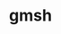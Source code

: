 ---
title: "gmsh"
layout: cache
categories: [package, develop]
meta: {"versions": ["4.13.1"], "compilers": ["gcc@=11.4.0", "oneapi@=2024.2.1"], "oss": ["ubuntu22.04"], "platforms": ["linux"], "targets": ["x86_64_v3"], "stacks": ["e4s", "e4s-oneapi", "root"], "num_specs": 22, "num_specs_by_stack": {"root": 22, "e4s": 11, "e4s-oneapi": 11}}
spec_details: [{"hash": "bdkyd7vhixyxb3gdtko4kw5726io3nmq", "compiler": "gcc@=11.4.0", "versions": ["4.13.1"], "os": "ubuntu22.04", "platform": "linux", "target": "x86_64_v3", "variants": ["+alglib", "build_system=cmake", "build_type=Release", "~cairo", "+cgns", "+compression", "~eigen", "~external", "+fltk", "generator=make", "+gmp", "~hdf5", "~ipo", "+med", "+metis", "+mmg", "+mpi", "+netgen", "~oce", "+opencascade", "~openmp", "~petsc", "~privateapi", "+shared", "~slepc", "~tetgen", "+voropp"], "stacks": ["root", "e4s"], "size": "-", "tarball": "https://binaries.spack.io/develop/build_cache/linux-ubuntu22.04-x86_64_v3/gcc-11.4.0/gmsh-4.13.1/linux-ubuntu22.04-x86_64_v3-gcc-11.4.0-gmsh-4.13.1-bdkyd7vhixyxb3gdtko4kw5726io3nmq.spack"}, {"hash": "o2h54w3yydo3dejnbz5yebydxsrvhvo5", "compiler": "gcc@=11.4.0", "versions": ["4.13.1"], "os": "ubuntu22.04", "platform": "linux", "target": "x86_64_v3", "variants": ["+alglib", "build_system=cmake", "build_type=Release", "~cairo", "+cgns", "+compression", "~eigen", "~external", "+fltk", "generator=make", "+gmp", "~hdf5", "~ipo", "+med", "+metis", "+mmg", "+mpi", "+netgen", "~oce", "+opencascade", "~openmp", "~petsc", "~privateapi", "+shared", "~slepc", "~tetgen", "+voropp"], "stacks": ["root", "e4s"], "size": "-", "tarball": "https://binaries.spack.io/develop/build_cache/linux-ubuntu22.04-x86_64_v3/gcc-11.4.0/gmsh-4.13.1/linux-ubuntu22.04-x86_64_v3-gcc-11.4.0-gmsh-4.13.1-o2h54w3yydo3dejnbz5yebydxsrvhvo5.spack"}, {"hash": "2ffysizph4g3xbnka76o4zrdpxctnhgj", "compiler": "gcc@=11.4.0", "versions": ["4.13.1"], "os": "ubuntu22.04", "platform": "linux", "target": "x86_64_v3", "variants": ["+alglib", "build_system=cmake", "build_type=Release", "~cairo", "+cgns", "+compression", "~eigen", "~external", "+fltk", "generator=make", "+gmp", "~hdf5", "~ipo", "+med", "+metis", "+mmg", "+mpi", "+netgen", "~oce", "+opencascade", "~openmp", "~petsc", "~privateapi", "+shared", "~slepc", "~tetgen", "+voropp"], "stacks": ["root", "e4s"], "size": "-", "tarball": "https://binaries.spack.io/develop/build_cache/linux-ubuntu22.04-x86_64_v3/gcc-11.4.0/gmsh-4.13.1/linux-ubuntu22.04-x86_64_v3-gcc-11.4.0-gmsh-4.13.1-2ffysizph4g3xbnka76o4zrdpxctnhgj.spack"}, {"hash": "x6ydzlsexm4ea3qs4icgivirurjwirxy", "compiler": "gcc@=11.4.0", "versions": ["4.13.1"], "os": "ubuntu22.04", "platform": "linux", "target": "x86_64_v3", "variants": ["+alglib", "build_system=cmake", "build_type=Release", "~cairo", "+cgns", "+compression", "~eigen", "~external", "+fltk", "generator=make", "+gmp", "~hdf5", "~ipo", "+med", "+metis", "+mmg", "+mpi", "+netgen", "~oce", "+opencascade", "~openmp", "~petsc", "~privateapi", "+shared", "~slepc", "~tetgen", "+voropp"], "stacks": ["root", "e4s"], "size": "-", "tarball": "https://binaries.spack.io/develop/build_cache/linux-ubuntu22.04-x86_64_v3/gcc-11.4.0/gmsh-4.13.1/linux-ubuntu22.04-x86_64_v3-gcc-11.4.0-gmsh-4.13.1-x6ydzlsexm4ea3qs4icgivirurjwirxy.spack"}, {"hash": "x6webnffziuoncwxeqmshpdwhsu44puu", "compiler": "gcc@=11.4.0", "versions": ["4.13.1"], "os": "ubuntu22.04", "platform": "linux", "target": "x86_64_v3", "variants": ["+alglib", "build_system=cmake", "build_type=Release", "~cairo", "+cgns", "+compression", "~eigen", "~external", "+fltk", "generator=make", "+gmp", "~hdf5", "~ipo", "+med", "+metis", "+mmg", "+mpi", "+netgen", "~oce", "+opencascade", "~openmp", "~petsc", "~privateapi", "+shared", "~slepc", "~tetgen", "+voropp"], "stacks": ["root", "e4s"], "size": "-", "tarball": "https://binaries.spack.io/develop/build_cache/linux-ubuntu22.04-x86_64_v3/gcc-11.4.0/gmsh-4.13.1/linux-ubuntu22.04-x86_64_v3-gcc-11.4.0-gmsh-4.13.1-x6webnffziuoncwxeqmshpdwhsu44puu.spack"}, {"hash": "c2y2nfqpfz7sqgk7ya3vlud7csd4srqj", "compiler": "gcc@=11.4.0", "versions": ["4.13.1"], "os": "ubuntu22.04", "platform": "linux", "target": "x86_64_v3", "variants": ["+alglib", "build_system=cmake", "build_type=Release", "~cairo", "+cgns", "+compression", "~eigen", "~external", "+fltk", "generator=make", "+gmp", "~hdf5", "~ipo", "+med", "+metis", "+mmg", "+mpi", "+netgen", "~oce", "+opencascade", "~openmp", "~petsc", "~privateapi", "+shared", "~slepc", "~tetgen", "+voropp"], "stacks": ["root", "e4s"], "size": "-", "tarball": "https://binaries.spack.io/develop/build_cache/linux-ubuntu22.04-x86_64_v3/gcc-11.4.0/gmsh-4.13.1/linux-ubuntu22.04-x86_64_v3-gcc-11.4.0-gmsh-4.13.1-c2y2nfqpfz7sqgk7ya3vlud7csd4srqj.spack"}, {"hash": "mwjfbutvqouvwupcw5sl7j7afgvlnquv", "compiler": "gcc@=11.4.0", "versions": ["4.13.1"], "os": "ubuntu22.04", "platform": "linux", "target": "x86_64_v3", "variants": ["+alglib", "build_system=cmake", "build_type=Release", "~cairo", "+cgns", "+compression", "~eigen", "~external", "+fltk", "generator=make", "+gmp", "~hdf5", "~ipo", "+med", "+metis", "+mmg", "+mpi", "+netgen", "~oce", "+opencascade", "~openmp", "~petsc", "~privateapi", "+shared", "~slepc", "~tetgen", "+voropp"], "stacks": ["root", "e4s"], "size": "-", "tarball": "https://binaries.spack.io/develop/build_cache/linux-ubuntu22.04-x86_64_v3/gcc-11.4.0/gmsh-4.13.1/linux-ubuntu22.04-x86_64_v3-gcc-11.4.0-gmsh-4.13.1-mwjfbutvqouvwupcw5sl7j7afgvlnquv.spack"}, {"hash": "oiv6ruv3kzolvidqkfpffwtibr5mjkoj", "compiler": "gcc@=11.4.0", "versions": ["4.13.1"], "os": "ubuntu22.04", "platform": "linux", "target": "x86_64_v3", "variants": ["+alglib", "build_system=cmake", "build_type=Release", "~cairo", "+cgns", "+compression", "~eigen", "~external", "+fltk", "generator=make", "+gmp", "~hdf5", "~ipo", "+med", "+metis", "+mmg", "+mpi", "+netgen", "~oce", "+opencascade", "~openmp", "~petsc", "~privateapi", "+shared", "~slepc", "~tetgen", "+voropp"], "stacks": ["root", "e4s"], "size": "-", "tarball": "https://binaries.spack.io/develop/build_cache/linux-ubuntu22.04-x86_64_v3/gcc-11.4.0/gmsh-4.13.1/linux-ubuntu22.04-x86_64_v3-gcc-11.4.0-gmsh-4.13.1-oiv6ruv3kzolvidqkfpffwtibr5mjkoj.spack"}, {"hash": "4d5bcgqcl7v3spfyu3tzup7xy5h3ugjr", "compiler": "gcc@=11.4.0", "versions": ["4.13.1"], "os": "ubuntu22.04", "platform": "linux", "target": "x86_64_v3", "variants": ["+alglib", "build_system=cmake", "build_type=Release", "~cairo", "+cgns", "+compression", "~eigen", "~external", "+fltk", "generator=make", "+gmp", "~hdf5", "~ipo", "+med", "+metis", "+mmg", "+mpi", "+netgen", "~oce", "+opencascade", "~openmp", "~petsc", "~privateapi", "+shared", "~slepc", "~tetgen", "+voropp"], "stacks": ["root", "e4s"], "size": "-", "tarball": "https://binaries.spack.io/develop/build_cache/linux-ubuntu22.04-x86_64_v3/gcc-11.4.0/gmsh-4.13.1/linux-ubuntu22.04-x86_64_v3-gcc-11.4.0-gmsh-4.13.1-4d5bcgqcl7v3spfyu3tzup7xy5h3ugjr.spack"}, {"hash": "zqgfxbxrou6rejkxxsbnpkgfcrqravyn", "compiler": "gcc@=11.4.0", "versions": ["4.13.1"], "os": "ubuntu22.04", "platform": "linux", "target": "x86_64_v3", "variants": ["+alglib", "build_system=cmake", "build_type=Release", "~cairo", "+cgns", "+compression", "~eigen", "~external", "+fltk", "generator=make", "+gmp", "~hdf5", "~ipo", "+med", "+metis", "+mmg", "+mpi", "+netgen", "~oce", "+opencascade", "~openmp", "~petsc", "~privateapi", "+shared", "~slepc", "~tetgen", "+voropp"], "stacks": ["root", "e4s"], "size": "-", "tarball": "https://binaries.spack.io/develop/build_cache/linux-ubuntu22.04-x86_64_v3/gcc-11.4.0/gmsh-4.13.1/linux-ubuntu22.04-x86_64_v3-gcc-11.4.0-gmsh-4.13.1-zqgfxbxrou6rejkxxsbnpkgfcrqravyn.spack"}, {"hash": "2imea2u7se3ijjlqbz2uhhm4sd4riguh", "compiler": "gcc@=11.4.0", "versions": ["4.13.1"], "os": "ubuntu22.04", "platform": "linux", "target": "x86_64_v3", "variants": ["+alglib", "build_system=cmake", "build_type=Release", "~cairo", "+cgns", "+compression", "~eigen", "~external", "+fltk", "generator=make", "+gmp", "~hdf5", "~ipo", "+med", "+metis", "+mmg", "+mpi", "+netgen", "~oce", "+opencascade", "~openmp", "~petsc", "~privateapi", "+shared", "~slepc", "~tetgen", "+voropp"], "stacks": ["root", "e4s"], "size": "-", "tarball": "https://binaries.spack.io/develop/build_cache/linux-ubuntu22.04-x86_64_v3/gcc-11.4.0/gmsh-4.13.1/linux-ubuntu22.04-x86_64_v3-gcc-11.4.0-gmsh-4.13.1-2imea2u7se3ijjlqbz2uhhm4sd4riguh.spack"}, {"hash": "zzdumf43cdlpyetufergt73l6k5ccvzn", "compiler": "oneapi@=2024.2.1", "versions": ["4.13.1"], "os": "ubuntu22.04", "platform": "linux", "target": "x86_64_v3", "variants": ["+alglib", "build_system=cmake", "build_type=Release", "~cairo", "+cgns", "+compression", "~eigen", "~external", "+fltk", "generator=make", "+gmp", "~hdf5", "~ipo", "+med", "+metis", "+mmg", "+mpi", "+netgen", "~oce", "+opencascade", "~openmp", "~petsc", "~privateapi", "+shared", "~slepc", "~tetgen", "+voropp"], "stacks": ["root", "e4s-oneapi"], "size": "-", "tarball": "https://binaries.spack.io/develop/build_cache/linux-ubuntu22.04-x86_64_v3/oneapi-2024.2.1/gmsh-4.13.1/linux-ubuntu22.04-x86_64_v3-oneapi-2024.2.1-gmsh-4.13.1-zzdumf43cdlpyetufergt73l6k5ccvzn.spack"}, {"hash": "ovz5ion3qstnwc3jlz2irh7bubbv4exa", "compiler": "oneapi@=2024.2.1", "versions": ["4.13.1"], "os": "ubuntu22.04", "platform": "linux", "target": "x86_64_v3", "variants": ["+alglib", "build_system=cmake", "build_type=Release", "~cairo", "+cgns", "+compression", "~eigen", "~external", "+fltk", "generator=make", "+gmp", "~hdf5", "~ipo", "+med", "+metis", "+mmg", "+mpi", "+netgen", "~oce", "+opencascade", "~openmp", "~petsc", "~privateapi", "+shared", "~slepc", "~tetgen", "+voropp"], "stacks": ["root", "e4s-oneapi"], "size": "-", "tarball": "https://binaries.spack.io/develop/build_cache/linux-ubuntu22.04-x86_64_v3/oneapi-2024.2.1/gmsh-4.13.1/linux-ubuntu22.04-x86_64_v3-oneapi-2024.2.1-gmsh-4.13.1-ovz5ion3qstnwc3jlz2irh7bubbv4exa.spack"}, {"hash": "m46qizzjaftrzns5lpedf6srghpaxb2q", "compiler": "oneapi@=2024.2.1", "versions": ["4.13.1"], "os": "ubuntu22.04", "platform": "linux", "target": "x86_64_v3", "variants": ["+alglib", "build_system=cmake", "build_type=Release", "~cairo", "+cgns", "+compression", "~eigen", "~external", "+fltk", "generator=make", "+gmp", "~hdf5", "~ipo", "+med", "+metis", "+mmg", "+mpi", "+netgen", "~oce", "+opencascade", "~openmp", "~petsc", "~privateapi", "+shared", "~slepc", "~tetgen", "+voropp"], "stacks": ["root", "e4s-oneapi"], "size": "-", "tarball": "https://binaries.spack.io/develop/build_cache/linux-ubuntu22.04-x86_64_v3/oneapi-2024.2.1/gmsh-4.13.1/linux-ubuntu22.04-x86_64_v3-oneapi-2024.2.1-gmsh-4.13.1-m46qizzjaftrzns5lpedf6srghpaxb2q.spack"}, {"hash": "r55ublz2xsd45pswyt4hcdsjtkwftudx", "compiler": "oneapi@=2024.2.1", "versions": ["4.13.1"], "os": "ubuntu22.04", "platform": "linux", "target": "x86_64_v3", "variants": ["+alglib", "build_system=cmake", "build_type=Release", "~cairo", "+cgns", "+compression", "~eigen", "~external", "+fltk", "generator=make", "+gmp", "~hdf5", "~ipo", "+med", "+metis", "+mmg", "+mpi", "+netgen", "~oce", "+opencascade", "~openmp", "~petsc", "~privateapi", "+shared", "~slepc", "~tetgen", "+voropp"], "stacks": ["root", "e4s-oneapi"], "size": "-", "tarball": "https://binaries.spack.io/develop/build_cache/linux-ubuntu22.04-x86_64_v3/oneapi-2024.2.1/gmsh-4.13.1/linux-ubuntu22.04-x86_64_v3-oneapi-2024.2.1-gmsh-4.13.1-r55ublz2xsd45pswyt4hcdsjtkwftudx.spack"}, {"hash": "wxgezscwrtvglyvcsfel4ltyto6dpiij", "compiler": "oneapi@=2024.2.1", "versions": ["4.13.1"], "os": "ubuntu22.04", "platform": "linux", "target": "x86_64_v3", "variants": ["+alglib", "build_system=cmake", "build_type=Release", "~cairo", "+cgns", "+compression", "~eigen", "~external", "+fltk", "generator=make", "+gmp", "~hdf5", "~ipo", "+med", "+metis", "+mmg", "+mpi", "+netgen", "~oce", "+opencascade", "~openmp", "~petsc", "~privateapi", "+shared", "~slepc", "~tetgen", "+voropp"], "stacks": ["root", "e4s-oneapi"], "size": "-", "tarball": "https://binaries.spack.io/develop/build_cache/linux-ubuntu22.04-x86_64_v3/oneapi-2024.2.1/gmsh-4.13.1/linux-ubuntu22.04-x86_64_v3-oneapi-2024.2.1-gmsh-4.13.1-wxgezscwrtvglyvcsfel4ltyto6dpiij.spack"}, {"hash": "5jdor27kyfwp5mfl2vr4ebh6tpakcpfg", "compiler": "oneapi@=2024.2.1", "versions": ["4.13.1"], "os": "ubuntu22.04", "platform": "linux", "target": "x86_64_v3", "variants": ["+alglib", "build_system=cmake", "build_type=Release", "~cairo", "+cgns", "+compression", "~eigen", "~external", "+fltk", "generator=make", "+gmp", "~hdf5", "~ipo", "+med", "+metis", "+mmg", "+mpi", "+netgen", "~oce", "+opencascade", "~openmp", "~petsc", "~privateapi", "+shared", "~slepc", "~tetgen", "+voropp"], "stacks": ["root", "e4s-oneapi"], "size": "-", "tarball": "https://binaries.spack.io/develop/build_cache/linux-ubuntu22.04-x86_64_v3/oneapi-2024.2.1/gmsh-4.13.1/linux-ubuntu22.04-x86_64_v3-oneapi-2024.2.1-gmsh-4.13.1-5jdor27kyfwp5mfl2vr4ebh6tpakcpfg.spack"}, {"hash": "oivqoslg3gx6vwfh5wvo7xdxtsprffw3", "compiler": "oneapi@=2024.2.1", "versions": ["4.13.1"], "os": "ubuntu22.04", "platform": "linux", "target": "x86_64_v3", "variants": ["+alglib", "build_system=cmake", "build_type=Release", "~cairo", "+cgns", "+compression", "~eigen", "~external", "+fltk", "generator=make", "+gmp", "~hdf5", "~ipo", "+med", "+metis", "+mmg", "+mpi", "+netgen", "~oce", "+opencascade", "~openmp", "~petsc", "~privateapi", "+shared", "~slepc", "~tetgen", "+voropp"], "stacks": ["root", "e4s-oneapi"], "size": "-", "tarball": "https://binaries.spack.io/develop/build_cache/linux-ubuntu22.04-x86_64_v3/oneapi-2024.2.1/gmsh-4.13.1/linux-ubuntu22.04-x86_64_v3-oneapi-2024.2.1-gmsh-4.13.1-oivqoslg3gx6vwfh5wvo7xdxtsprffw3.spack"}, {"hash": "7sj7grogvslttzegechu64jcodjs3m72", "compiler": "oneapi@=2024.2.1", "versions": ["4.13.1"], "os": "ubuntu22.04", "platform": "linux", "target": "x86_64_v3", "variants": ["+alglib", "build_system=cmake", "build_type=Release", "~cairo", "+cgns", "+compression", "~eigen", "~external", "+fltk", "generator=make", "+gmp", "~hdf5", "~ipo", "+med", "+metis", "+mmg", "+mpi", "+netgen", "~oce", "+opencascade", "~openmp", "~petsc", "~privateapi", "+shared", "~slepc", "~tetgen", "+voropp"], "stacks": ["root", "e4s-oneapi"], "size": "-", "tarball": "https://binaries.spack.io/develop/build_cache/linux-ubuntu22.04-x86_64_v3/oneapi-2024.2.1/gmsh-4.13.1/linux-ubuntu22.04-x86_64_v3-oneapi-2024.2.1-gmsh-4.13.1-7sj7grogvslttzegechu64jcodjs3m72.spack"}, {"hash": "2t3rnng73nu5eaj2rpddxyjlz6wnia3o", "compiler": "oneapi@=2024.2.1", "versions": ["4.13.1"], "os": "ubuntu22.04", "platform": "linux", "target": "x86_64_v3", "variants": ["+alglib", "build_system=cmake", "build_type=Release", "~cairo", "+cgns", "+compression", "~eigen", "~external", "+fltk", "generator=make", "+gmp", "~hdf5", "~ipo", "+med", "+metis", "+mmg", "+mpi", "+netgen", "~oce", "+opencascade", "~openmp", "~petsc", "~privateapi", "+shared", "~slepc", "~tetgen", "+voropp"], "stacks": ["root", "e4s-oneapi"], "size": "-", "tarball": "https://binaries.spack.io/develop/build_cache/linux-ubuntu22.04-x86_64_v3/oneapi-2024.2.1/gmsh-4.13.1/linux-ubuntu22.04-x86_64_v3-oneapi-2024.2.1-gmsh-4.13.1-2t3rnng73nu5eaj2rpddxyjlz6wnia3o.spack"}, {"hash": "xlrga476tvlkk7snglbje4vrwtudaodv", "compiler": "oneapi@=2024.2.1", "versions": ["4.13.1"], "os": "ubuntu22.04", "platform": "linux", "target": "x86_64_v3", "variants": ["+alglib", "build_system=cmake", "build_type=Release", "~cairo", "+cgns", "+compression", "~eigen", "~external", "+fltk", "generator=make", "+gmp", "~hdf5", "~ipo", "+med", "+metis", "+mmg", "+mpi", "+netgen", "~oce", "+opencascade", "~openmp", "~petsc", "~privateapi", "+shared", "~slepc", "~tetgen", "+voropp"], "stacks": ["root", "e4s-oneapi"], "size": "-", "tarball": "https://binaries.spack.io/develop/build_cache/linux-ubuntu22.04-x86_64_v3/oneapi-2024.2.1/gmsh-4.13.1/linux-ubuntu22.04-x86_64_v3-oneapi-2024.2.1-gmsh-4.13.1-xlrga476tvlkk7snglbje4vrwtudaodv.spack"}, {"hash": "566blmwa2c44nkgjhdkdjvhnq6g2sn4w", "compiler": "oneapi@=2024.2.1", "versions": ["4.13.1"], "os": "ubuntu22.04", "platform": "linux", "target": "x86_64_v3", "variants": ["+alglib", "build_system=cmake", "build_type=Release", "~cairo", "+cgns", "+compression", "~eigen", "~external", "+fltk", "generator=make", "+gmp", "~hdf5", "~ipo", "+med", "+metis", "+mmg", "+mpi", "+netgen", "~oce", "+opencascade", "~openmp", "~petsc", "~privateapi", "+shared", "~slepc", "~tetgen", "+voropp"], "stacks": ["root", "e4s-oneapi"], "size": "-", "tarball": "https://binaries.spack.io/develop/build_cache/linux-ubuntu22.04-x86_64_v3/oneapi-2024.2.1/gmsh-4.13.1/linux-ubuntu22.04-x86_64_v3-oneapi-2024.2.1-gmsh-4.13.1-566blmwa2c44nkgjhdkdjvhnq6g2sn4w.spack"}]
---